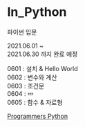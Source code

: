 # In_Python
파이썬 입문

2021.06.01 ~    
2021.06.30 까지 완료 예정   

0601 : 설치 & Hello World   
0602 : 변수와 계산   
0603 : 조건문   
0604 : 💤    
0605 : 함수 & 자료형   


[Programmers Python](https://programmers.co.kr/learn/courses/2)
